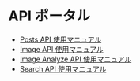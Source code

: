# API ポータル

- [Posts API 使用マニュアル](./Post_API.md)
- [Image API 使用マニュアル](./Image_API.md)
- [Image Analyze API 使用マニュアル](./Image_Analyze_API.md)
- [Search API 使用マニュアル](./Search_API.md)